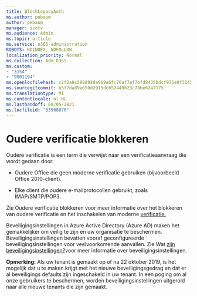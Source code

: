 ```yaml
---
title: BlockLegacyAuth
ms.author: pebaum
author: pebaum
manager: scotv
ms.audience: Admin
ms.topic: article
ms.service: o365-administration
ROBOTS: NOINDEX, NOFOLLOW
localization_priority: Normal
ms.collection: Adm_O365
ms.custom:
- "3154"
- "9001194"
ms.openlocfilehash: c2f2a0c3888920a969a6fc70af7ef7bfd8435bdcf975e0f31452b5da85e3a208
ms.sourcegitcommit: b5f7da89a650d2915dc652449623c78be6247175
ms.translationtype: MT
ms.contentlocale: nl-NL
ms.lasthandoff: 08/05/2021
ms.locfileid: "53968876"
---
```

# <a name="blocking-legacy-authentication"></a>Oudere verificatie blokkeren

Oudere verificatie is een term die verwijst naar een verificatieaanvraag die wordt gedaan door:

- Oudere Office die geen moderne verificatie gebruiken (bijvoorbeeld Office 2010-client).

- Elke client die oudere e-mailprotocollen gebruikt, zoals IMAP/SMTP/POP3.

Zie Oudere verificatie blokkeren voor meer informatie over het blokkeren van oudere verificatie en het inschakelen van moderne [verificatie.](https://docs.microsoft.com/azure/active-directory/conditional-access/concept-conditional-access-block-legacy-authentication)

Beveiligingsinstellingen in Azure Active Directory (Azure AD) maken het gemakkelijker om veilig te zijn en uw organisatie te beschermen. Beveiligingsinstellingen bevatten vooraf geconfigureerde beveiligingsinstellingen voor veelvoorkomende aanvallen.
Zie Wat [zijn beveiligingsinstellingen?](https://docs.microsoft.com/azure/active-directory/fundamentals/concept-fundamentals-security-defaults)voor meer informatie over beveiligingsinstellingen. 

**Opmerking:** Als uw tenant is gemaakt op of na 22 oktober 2019, is het mogelijk dat u te maken krijgt met het nieuwe beveiligingsgedrag en dat er al beveiligings defaults zijn ingeschakeld in uw tenant.  In een poging om al onze gebruikers te beschermen, worden beveiligingsinstellingen uitgerold naar alle nieuwe tenants die zijn gemaakt.
